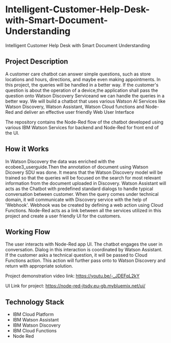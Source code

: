 # Intelligent-Customer-Help-Desk-with-Smart-Document-Understanding
Intelligent Customer Help Desk with Smart Document Understanding

## Project Description
A customer care chatbot can answer simple questions, such as store locations and hours, directions, and maybe even making appointments. In this project, the queries will be handled in a better way. If the customer's question is about the operation of a device,the application shall pass the question onto Watson Discovery Serviceand we can handle the queries in a better way. We will build a chatbot that uses various Watson AI Services like Watson Discovery, Watson Assistant, Watson Cloud functions and Node-Red and deliver an effective user friendly Web User Interface

The repository contains the Node-Red flow of the chatbot developed using various IBM Watson Services for backend and Node-Red for front end of the UI.

## How it Works
In Watson Discovery the data was enriched with the ecobee3_userguide.Then the annotation of document using Watson Dicovery SDU was done. It means that the Watson Discovery model will be trained so that the queries will be focused on the search for most relevant information from the document uploaded in Discovery. Watson Assistant will acts as the Chatbot with predefined standard dialogs to handle typical conversation between customer. When the query comes under technical domain, it will communicate with Discovery service with the help of 'Webhook'. Webhook was be created by defining a web action using Cloud Functions. Node-Red acts as a link between all the services utilized in this project and create a user friendly UI for the customers.

## Working Flow
The user interacts with Node-Red app UI. The chatbot engages the user in conversation.
Dialog in this interaction is coordinated by Watson Assistant.
If the customer asks a technical question, it will be passed to Cloud Functions action.
This action will further pass onto to Watson Discovery and return with appropriate solution.

Project demonstration video link: https://youtu.be/-_JDEFqL2kY

UI Link for project: https://node-red-jtsdv.eu-gb.mybluemix.net/ui/

## Technology Stack
* IBM Cloud Platform
* IBM Watson Assistant
* IBM Watson Discovery
* IBM Cloud Functions
* Node Red

